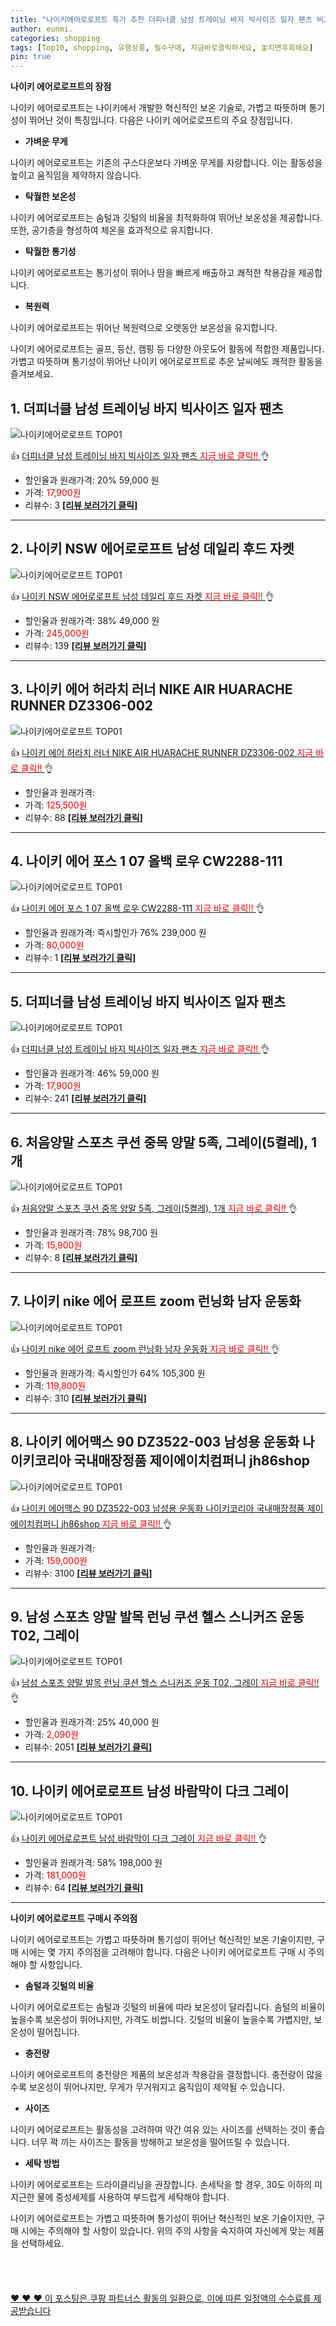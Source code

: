 ```yaml
---
title: "나이키에어로로프트 특가 추천 더피너클 남성 트레이닝 바지 빅사이즈 일자 팬츠 비교 장점"
author: eunmi.
categories: shopping
tags: [Top10, shopping, 유행상품, 필수구매, 지금바로클릭하세요, 놓치면후회해요]
pin: true
---
```

**나이키 에어로로프트의 장점**

나이키 에어로로프트는 나이키에서 개발한 혁신적인 보온 기술로, 가볍고 따뜻하며 통기성이 뛰어난 것이 특징입니다. 다음은 나이키 에어로로프트의 주요 장점입니다.

* **가벼운 무게**

나이키 에어로로프트는 기존의 구스다운보다 가벼운 무게를 자랑합니다. 이는 활동성을 높이고 움직임을 제약하지 않습니다.

* **탁월한 보온성**

나이키 에어로로프트는 솜털과 깃털의 비율을 최적화하여 뛰어난 보온성을 제공합니다. 또한, 공기층을 형성하여 체온을 효과적으로 유지합니다.

* **탁월한 통기성**

나이키 에어로로프트는 통기성이 뛰어나 땀을 빠르게 배출하고 쾌적한 착용감을 제공합니다.

* **복원력**

나이키 에어로로프트는 뛰어난 복원력으로 오랫동안 보온성을 유지합니다.

나이키 에어로로프트는 골프, 등산, 캠핑 등 다양한 아웃도어 활동에 적합한 제품입니다. 가볍고 따뜻하며 통기성이 뛰어난 나이키 에어로로프트로 추운 날씨에도 쾌적한 활동을 즐겨보세요.

   

## 1. 더피너클 남성 트레이닝 바지 빅사이즈 일자 팬츠

![나이키에어로로프트 TOP01](https://thumbnail9.coupangcdn.com/thumbnails/remote/230x230ex/image/vendor_inventory/cc78/373c75fdcc2705b582826c8353066ad1e106930f0213844c0713aaed604b.png)


👍 [더피너클 남성 트레이닝 바지 빅사이즈 일자 팬츠 <font color=red> 지금 바로 클릭!! </font> ](https://link.coupang.com/re/AFFSDP?lptag=AF3617701&subid=GithubCoopas&pageKey=6990626999&traceid=V0-153&itemId=17108464904&vendorItemId=84181156743) 👌 


- 할인율과 원래가격: 20%  59,000   원
- 가격: <span style='color:red'>17,900원</span>
- 리뷰수: 3  [**[리뷰 보러가기 클릭]**](https://link.coupang.com/re/AFFSDP?lptag=AF3617701&subid=GithubCoopas&pageKey=6990626999&traceid=V0-153&itemId=17108464904&vendorItemId=84181156743)

---


   

## 2. 나이키 NSW 에어로로프트 남성 데일리 후드 자켓

![나이키에어로로프트 TOP01](https://thumbnail6.coupangcdn.com/thumbnails/remote/230x230ex/image/vendor_inventory/60e2/f6ad5453426e24b2b1e36df28f33c91f558782b82767f2c737351b981a96.jpg)


👍 [나이키 NSW 에어로로프트 남성 데일리 후드 자켓 <font color=red> 지금 바로 클릭!! </font> ](https://link.coupang.com/re/AFFSDP?lptag=AF3617701&subid=GithubCoopas&pageKey=4827048573&traceid=V0-153&itemId=6224702773&vendorItemId=73520561533) 👌 


- 할인율과 원래가격: 38%  49,000   원
- 가격: <span style='color:red'>245,000원</span>
- 리뷰수: 139  [**[리뷰 보러가기 클릭]**](https://link.coupang.com/re/AFFSDP?lptag=AF3617701&subid=GithubCoopas&pageKey=4827048573&traceid=V0-153&itemId=6224702773&vendorItemId=73520561533)

---


   

## 3. 나이키 에어 허라치 러너 NIKE AIR HUARACHE RUNNER DZ3306-002

![나이키에어로로프트 TOP01](https://thumbnail7.coupangcdn.com/thumbnails/remote/230x230ex/image/vendor_inventory/7911/b21b8d85cfe95def29bbd95e4b03c6aed5e17ec0535d54541f5cecba36c6.jpg)


👍 [나이키 에어 허라치 러너 NIKE AIR HUARACHE RUNNER DZ3306-002 <font color=red> 지금 바로 클릭!! </font> ](https://link.coupang.com/re/AFFSDP?lptag=AF3617701&subid=GithubCoopas&pageKey=7477770102&traceid=V0-153&itemId=19526025600&vendorItemId=87458049103) 👌 


- 할인율과 원래가격: 
- 가격: <span style='color:red'>125,500원</span>
- 리뷰수: 88  [**[리뷰 보러가기 클릭]**](https://link.coupang.com/re/AFFSDP?lptag=AF3617701&subid=GithubCoopas&pageKey=7477770102&traceid=V0-153&itemId=19526025600&vendorItemId=87458049103)

---


   

## 4. 나이키 에어 포스 1 07 올백 로우 CW2288-111

![나이키에어로로프트 TOP01](https://thumbnail7.coupangcdn.com/thumbnails/remote/230x230ex/image/vendor_inventory/4f52/ffb304786cc75c840f70c986221863c3151f428a92b6442649fa417cefa2.jpg)


👍 [나이키 에어 포스 1 07 올백 로우 CW2288-111 <font color=red> 지금 바로 클릭!! </font> ](https://link.coupang.com/re/AFFSDP?lptag=AF3617701&subid=GithubCoopas&pageKey=7560473806&traceid=V0-153&itemId=19917391744&vendorItemId=87350942584) 👌 


- 할인율과 원래가격: 즉시할인가 76%  239,000   원
- 가격: <span style='color:red'>80,000원</span>
- 리뷰수: 1  [**[리뷰 보러가기 클릭]**](https://link.coupang.com/re/AFFSDP?lptag=AF3617701&subid=GithubCoopas&pageKey=7560473806&traceid=V0-153&itemId=19917391744&vendorItemId=87350942584)

---


   

## 5. 더피너클 남성 트레이닝 바지 빅사이즈 일자 팬츠

![나이키에어로로프트 TOP01](https://thumbnail9.coupangcdn.com/thumbnails/remote/230x230ex/image/vendor_inventory/cc78/373c75fdcc2705b582826c8353066ad1e106930f0213844c0713aaed604b.png)


👍 [더피너클 남성 트레이닝 바지 빅사이즈 일자 팬츠 <font color=red> 지금 바로 클릭!! </font> ](https://link.coupang.com/re/AFFSDP?lptag=AF3617701&subid=GithubCoopas&pageKey=6990626999&traceid=V0-153&itemId=17108464917&vendorItemId=84181156737) 👌 


- 할인율과 원래가격: 46%  59,000   원
- 가격: <span style='color:red'>17,900원</span>
- 리뷰수: 241  [**[리뷰 보러가기 클릭]**](https://link.coupang.com/re/AFFSDP?lptag=AF3617701&subid=GithubCoopas&pageKey=6990626999&traceid=V0-153&itemId=17108464917&vendorItemId=84181156737)

---


   

## 6. 처음양말 스포츠 쿠션 중목 양말 5족, 그레이(5켤레), 1개

![나이키에어로로프트 TOP01](https://thumbnail10.coupangcdn.com/thumbnails/remote/230x230ex/image/vendor_inventory/8563/93f9ddaeb16392bcb7d16b177a89245a2557af7eee1071227a732dea1db2.jpg)


👍 [처음양말 스포츠 쿠션 중목 양말 5족, 그레이(5켤레), 1개 <font color=red> 지금 바로 클릭!! </font> ](https://link.coupang.com/re/AFFSDP?lptag=AF3617701&subid=GithubCoopas&pageKey=7655681619&traceid=V0-153&itemId=20381688778&vendorItemId=87348834217) 👌 


- 할인율과 원래가격: 78%  98,700   원
- 가격: <span style='color:red'>15,900원</span>
- 리뷰수: 8  [**[리뷰 보러가기 클릭]**](https://link.coupang.com/re/AFFSDP?lptag=AF3617701&subid=GithubCoopas&pageKey=7655681619&traceid=V0-153&itemId=20381688778&vendorItemId=87348834217)

---


   

## 7. 나이키 nike 에어 로프트 zoom 런닝화 남자 운동화

![나이키에어로로프트 TOP01](https://thumbnail6.coupangcdn.com/thumbnails/remote/230x230ex/image/vendor_inventory/dc58/5f5bc75870dec8353e845338b37ad6ebab950f204eb9da4f9836043f35c6.png)


👍 [나이키 nike 에어 로프트 zoom 런닝화 남자 운동화 <font color=red> 지금 바로 클릭!! </font> ](https://link.coupang.com/re/AFFSDP?lptag=AF3617701&subid=GithubCoopas&pageKey=7568748397&traceid=V0-153&itemId=19955760678&vendorItemId=87054614126) 👌 


- 할인율과 원래가격: 즉시할인가 64%  105,300   원
- 가격: <span style='color:red'>119,800원</span>
- 리뷰수: 310  [**[리뷰 보러가기 클릭]**](https://link.coupang.com/re/AFFSDP?lptag=AF3617701&subid=GithubCoopas&pageKey=7568748397&traceid=V0-153&itemId=19955760678&vendorItemId=87054614126)

---


   

## 8. 나이키 에어맥스 90 DZ3522-003 남성용 운동화 나이키코리아 국내매장정품 제이에이치컴퍼니 jh86shop

![나이키에어로로프트 TOP01](https://thumbnail10.coupangcdn.com/thumbnails/remote/230x230ex/image/vendor_inventory/6a3b/b0d29c4602eedaed1d4240dc75a00059f0daa098f40b58f7b65f7837e5ed.jpg)


👍 [나이키 에어맥스 90 DZ3522-003 남성용 운동화 나이키코리아 국내매장정품 제이에이치컴퍼니 jh86shop <font color=red> 지금 바로 클릭!! </font> ](https://link.coupang.com/re/AFFSDP?lptag=AF3617701&subid=GithubCoopas&pageKey=7518267791&traceid=V0-153&itemId=19713682238&vendorItemId=86817991841) 👌 


- 할인율과 원래가격: 
- 가격: <span style='color:red'>159,000원</span>
- 리뷰수: 3100  [**[리뷰 보러가기 클릭]**](https://link.coupang.com/re/AFFSDP?lptag=AF3617701&subid=GithubCoopas&pageKey=7518267791&traceid=V0-153&itemId=19713682238&vendorItemId=86817991841)

---


   

## 9. 남성 스포츠 양말 발목 런닝 쿠션 헬스 스니커즈 운동 T02, 그레이

![나이키에어로로프트 TOP01](https://thumbnail8.coupangcdn.com/thumbnails/remote/230x230ex/image/vendor_inventory/images/2017/09/28/21/4/36a51e10-9373-4114-956b-cec9ca03d6d5.jpg)


👍 [남성 스포츠 양말 발목 런닝 쿠션 헬스 스니커즈 운동 T02, 그레이 <font color=red> 지금 바로 클릭!! </font> ](https://link.coupang.com/re/AFFSDP?lptag=AF3617701&subid=GithubCoopas&pageKey=39303804&traceid=V0-153&itemId=144416040&vendorItemId=3316026220) 👌 


- 할인율과 원래가격: 25%  40,000   원
- 가격: <span style='color:red'>2,090원</span>
- 리뷰수: 2051  [**[리뷰 보러가기 클릭]**](https://link.coupang.com/re/AFFSDP?lptag=AF3617701&subid=GithubCoopas&pageKey=39303804&traceid=V0-153&itemId=144416040&vendorItemId=3316026220)

---


   

## 10. 나이키 에어로로프트 남성 바람막이 다크 그레이

![나이키에어로로프트 TOP01](https://thumbnail10.coupangcdn.com/thumbnails/remote/230x230ex/image/vendor_inventory/1362/a7a54400b49c4ca8c6d590b87ea6cbabc878a5f8cda6166610abd7b70733.jpg)


👍 [나이키 에어로로프트 남성 바람막이 다크 그레이 <font color=red> 지금 바로 클릭!! </font> ](https://link.coupang.com/re/AFFSDP?lptag=AF3617701&subid=GithubCoopas&pageKey=2233651318&traceid=V0-153&itemId=3811793749&vendorItemId=71796695279) 👌 


- 할인율과 원래가격: 58%  198,000   원
- 가격: <span style='color:red'>181,000원</span>
- 리뷰수: 64  [**[리뷰 보러가기 클릭]**](https://link.coupang.com/re/AFFSDP?lptag=AF3617701&subid=GithubCoopas&pageKey=2233651318&traceid=V0-153&itemId=3811793749&vendorItemId=71796695279)

---
**나이키 에어로로프트 구매시 주의점**

나이키 에어로로프트는 가볍고 따뜻하며 통기성이 뛰어난 혁신적인 보온 기술이지만, 구매 시에는 몇 가지 주의점을 고려해야 합니다. 다음은 나이키 에어로로프트 구매 시 주의해야 할 사항입니다.

* **솜털과 깃털의 비율**

나이키 에어로로프트는 솜털과 깃털의 비율에 따라 보온성이 달라집니다. 솜털의 비율이 높을수록 보온성이 뛰어나지만, 가격도 비쌉니다. 깃털의 비율이 높을수록 가볍지만, 보온성이 떨어집니다.

* **충전량**

나이키 에어로로프트의 충전량은 제품의 보온성과 착용감을 결정합니다. 충전량이 많을수록 보온성이 뛰어나지만, 무게가 무거워지고 움직임이 제약될 수 있습니다.

* **사이즈**

나이키 에어로로프트는 활동성을 고려하여 약간 여유 있는 사이즈를 선택하는 것이 좋습니다. 너무 꽉 끼는 사이즈는 활동을 방해하고 보온성을 떨어뜨릴 수 있습니다.

* **세탁 방법**

나이키 에어로로프트는 드라이클리닝을 권장합니다. 손세탁을 할 경우, 30도 이하의 미지근한 물에 중성세제를 사용하여 부드럽게 세탁해야 합니다.

나이키 에어로로프트는 가볍고 따뜻하며 통기성이 뛰어난 혁신적인 보온 기술이지만, 구매 시에는 주의해야 할 사항이 있습니다. 위의 주의 사항을 숙지하여 자신에게 맞는 제품을 선택하세요.<br><br><br><br><br> [ ❤ ❤ ❤ 이 포스팅은 쿠팡 파트너스 활동의 일환으로, 이에 따른 일정액의 수수료를 제공받습니다](https://link.coupang.com/a/bcEFyh)